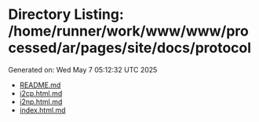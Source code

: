 # Directory Listing: /home/runner/work/www/www/processed/ar/pages/site/docs/protocol
Generated on: Wed May  7 05:12:32 UTC 2025

- [README.md](README.md)
- [i2cp.html.md](i2cp.html.md)
- [i2np.html.md](i2np.html.md)
- [index.html.md](index.html.md)
